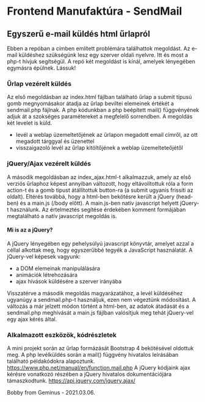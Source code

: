 # Frontend Manufaktúra - SendMail
## Egyszerű e-mail küldés html űrlapról

Ebben a repóban a címben említett problémára találhattok megoldást.
Az e-mail küldéshez szükségünk lesz egy szerver oldali nyelvre. Itt és most a php-t hívjuk segítségül.
A repó két megoldást is kínál, amelyek lényegében egymásra épülnek.
Lássuk!

### Űrlap vezérelt küldés
Az első megoldásban az index.html fájlban található űrlap a submit típusú gomb megnyomásakor átadja az űrlap beviltei elemeinek értékét a sendmail.php fájlnak.
A php kódunkban a php beépített mail() függvényének adjuk át a szokséges paramétereket a megfelelő sorrendben.
A megoldás két levelet is küld.
- levél a weblap üzemeltetőjének az űrlapon megadott email címről, az ott megadott tárggyal és üzenettel
- visszaigazoló levél az űrlap kitöltőjének a weblap üzemelteteőjétől

### jQuery/Ajax vezérelt küldés
A második megoldásban az index_ajax.html-t alkalmazzuk, amely az első verziós űrlaphoz képest annyiban változott, hogy eltávolítottuk róla a form action-t és a gomb típust átállítottuk button-ra (a submit ugyanis frissíti az oldalt).
Eltérés továbbá, hogy a html-ben bekötésre került a jQuery (head-ben) és a main.js (/body előtt).
A main.js-ben natív javascript helyett jQuery-t használunk. Az értelmeztés segítése érdekében komment formájában megtalálható a natív javascript megoldás is.

#### Mi is az a jQuery?
A jQuery lényegében egy pehelysúlyú javascript könyvtár, amelyet azzal a céllal alkottak meg, hogy egyszerűbbé tegyék a JavaScript használatát.
A jQuery-vel képesek vagyunk:
- a DOM elemeinak manipulálására
- animációk létrehozására
- ajax hívások küldésére a szerver irányába

Visszatérve a második megoldás magyarázatához, a levél küldéséhez ugyanúgy a sendmail.php-t használjuk, ezen nem végeztünk módosítást.
A változás a már jelzett módon történt a html-ben, az adatok átadását és a sendmail.php meghívását a main.js fájlban valósítjuk meg tehát jQuery-vel egy ajax kérés által.

### Alkalmazott eszközök, kódrészletek
A mini projekt során az űrlap formázását Bootstrap 4 bekötésével oldottuk meg.
A php levélküldés során a mail() függvény hivatalos leírásában található példakódokra alapoztunk. https://www.php.net/manual/en/function.mail.php
A jQuery kódjaink ajax kérésre vonatkozó részében a jQuery hivatalos dokumentációjára támaszkodtunk. https://api.jquery.com/jquery.ajax/

Bobby from Geminus - 2021.03.06.
